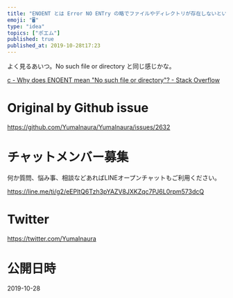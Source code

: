 ```yaml
---
title: "ENOENT とは Error NO ENTry の略でファイルやディレクトリが存在しないという意味のエラーメッセージらしい。"
emoji: "🖥"
type: "idea"
topics: ["ポエム"]
published: true
published_at: 2019-10-28t17:23
---
```


よく見るあいつ。No such file or directory と同じ感じかな。

[c - Why does ENOENT mean "No such file or directory"? - Stack Overflow](https://stackoverflow.com/questions/19902828/why-does-enoent-mean-no-such-file-or-directory/19902880)

# Original by Github issue

https://github.com/YumaInaura/YumaInaura/issues/2632









<!-- Update From Qiita API -->

# チャットメンバー募集


何か質問、悩み事、相談などあればLINEオープンチャットもご利用ください。

https://line.me/ti/g2/eEPltQ6Tzh3pYAZV8JXKZqc7PJ6L0rpm573dcQ





# Twitter


https://twitter.com/YumaInaura


<!-- Update From Qiita API -->



# 公開日時

2019-10-28
